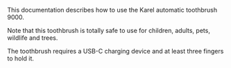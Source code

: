 This documentation describes how to use the Karel automatic toothbrush 9000.

Note that this toothbrush is totally safe to use for children, adults, pets, wildlife and trees.

The toothbrush requires a USB-C charging device and at least three fingers to hold it.

